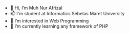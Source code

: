 - 👋 Hi, I’m Muh Nur Afrizal
- 📫 I'm student at Informatics Sebelas Maret University
- 👀 I’m interested in Web Programming
- 🌱 I’m currently learning any framework of PHP

<!---
afrzl/afrzl is a ✨ special ✨ repository because its `README.md` (this file) appears on your GitHub profile.
You can click the Preview link to take a look at your changes.
--->

